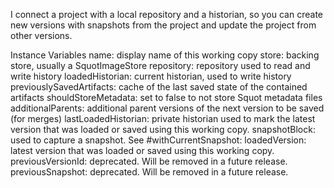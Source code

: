I connect a project with a local repository and a historian, so you can create new versions with snapshots from the project and update the project from other versions.

Instance Variables
	name:				<String> display name of this working copy
	store:				<Object> backing store, usually a SquotImageStore
	repository:			<TSquotLocalRepository> repository used to read and write history
	loadedHistorian:	<TSquotLocalHistorian> current historian, used to write history
	previouslySavedArtifacts:	<Dictionary> cache of the last saved state of the contained artifacts
	shouldStoreMetadata:	<Boolean> set to false to not store Squot metadata files
	additionalParents:	<OrderedCollection> additional parent versions of the next version to be saved (for merges)
	lastLoadedHistorian: <TSquotLocalHistorian> private historian used to mark the latest version that was loaded or saved using this working copy.
	snapshotBlock:		<Block> used to capture a snapshot. See #withCurrentSnapshot:
	loadedVersion:		<TSquotVersion> latest version that was loaded or saved using this working copy.
	previousVersionId:	<Object> deprecated. Will be removed in a future release.
	previousSnapshot:	<Object> deprecated. Will be removed in a future release.
